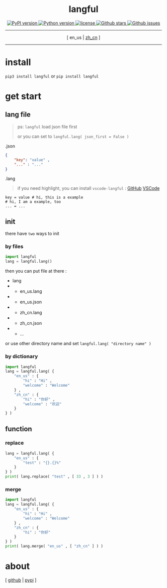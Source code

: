 <div align = "center" >
    <h1>langful</h1>
    <a href = "https://pypi.org/project/langful" >
        <img alt = "PyPI version" src = "https://img.shields.io/pypi/v/langful?color=blue" >
    </a>
    <a href = "https://www.python.org" >
        <img alt = "Python version" src = "https://img.shields.io/badge/python-3.9+-blue" >
    </a>
    <a href = "https://opensource.org/license/mit" >
        <img alt = "license" src = "https://img.shields.io/badge/license-MIT-blue" >
    </a>
    <a href = "https://github.com/cueavy/langful" >
        <img alt = "Github stars" src = "https://img.shields.io/github/stars/cueavy/langful?color=blue" >
    </a>
    <a href = "https://github.com/cueavy/langful" >
        <img alt = "Github issues" src = "https://img.shields.io/github/issues/cueavy/langful?color=blue" >
    </a>
    <hr>
        <p>[ en_us | <a href = "./README-zh_cn.md" >zh_cn</a> ]</p>
    <hr>
</div>

# install

`pip3 install langful` or `pip install langful`

# get start

## lang file

> ps: `langful` load json file first
>
> or you can set to `langful.lang( json_first = False )`

.json

```json
{
    "key": "value" ,
    "..." : "..."
}
```

.lang

> if you need highlight, you can install `vscode-langful` :
[GitHub](https://github.com/cueavy/vscode-langful/releases/latest)
[VSCode](https://marketplace.visualstudio.com/items?itemName=cueavyqwp.langful)

```
key = value # hi, this is a example
# hi, I am a example, too
... = ...
```

## init

there have `two` ways to init

### by files

```python
import langful
lang = langful.lang()
```

then you can put file at there :

* lang
* * en_us.lang
* * en_us.json
* * zh_cn.lang
* * zh_cn.json
* * ...

or use other directory name and set `langful.lang( "directory name" )`

### by dictionary

```python
import langful
lang = langful.lang( {
    "en_us" : {
        "hi" : "Hi" ,
        "welcome" : "Welcome"
    } ,
    "zh_cn" : {
        "hi" : "你好" ,
        "welcome" : "欢迎"
    }
} )
```

## function

### replace

```python
lang = langful.lang( {
    "en_us" : {
        "test" : "{}.{}%"
    }
} )
print( lang.replace( "test" , [ 33 , 3 ] ) )
```

### merge

```python
import langful
lang = langful.lang( {
    "en_us" : {
        "hi" : "Hi" ,
        "welcome" : "Welcome"
    } ,
    "zh_cn" : {
        "hi" : "你好"
    }
} )
print( lang.merge( "en_us" , [ "zh_cn" ] ) )
```

# about

[
[github](https://github.com/cueavy/langful)
|
[pypi](https://pypi.org/project/langful)
]
